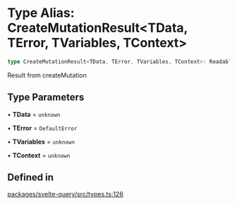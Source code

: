 # Type Alias: CreateMutationResult\<TData, TError, TVariables, TContext\>

```ts
type CreateMutationResult<TData, TError, TVariables, TContext>: Readable<CreateBaseMutationResult<TData, TError, TVariables, TContext>>;
```

Result from createMutation

## Type Parameters

• **TData** = `unknown`

• **TError** = `DefaultError`

• **TVariables** = `unknown`

• **TContext** = `unknown`

## Defined in

[packages/svelte-query/src/types.ts:126](https://github.com/TanStack/query/blob/81ca3332486f7b98502d4f5ea50588d88a80f59b/packages/svelte-query/src/types.ts#L126)
